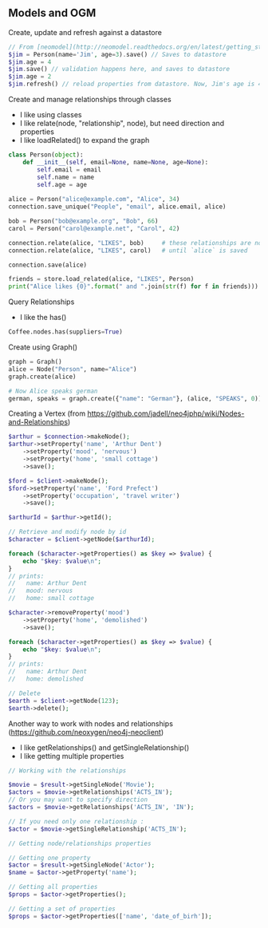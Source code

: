 ## Models and OGM

Create, update and refresh against a datastore
```php
// From [neomodel](http://neomodel.readthedocs.org/en/latest/getting_started.html)
$jim = Person(name='Jim', age=3).save() // Saves to datastore
$jim.age = 4
$jim.save() // validation happens here, and saves to datastore
$jim.age = 2
$jim.refresh() // reload properties from datastore. Now, Jim's age is 4
```

Create and manage relationships through classes
  * I like using classes
  * I like relate(node, "relationship", node), but need direction and properties
  * I like loadRelated() to expand the graph
  
```python
class Person(object):
    def __init__(self, email=None, name=None, age=None):
        self.email = email
        self.name = name
        self.age = age
        
alice = Person("alice@example.com", "Alice", 34)
connection.save_unique("People", "email", alice.email, alice)

bob = Person("bob@example.org", "Bob", 66)
carol = Person("carol@example.net", "Carol", 42)

connection.relate(alice, "LIKES", bob)     # these relationships are not saved
connection.relate(alice, "LIKES", carol)   # until `alice` is saved

connection.save(alice)

friends = store.load_related(alice, "LIKES", Person)
print("Alice likes {0}".format(" and ".join(str(f) for f in friends)))
```

Query Relationships
  * I like the has()
```python
Coffee.nodes.has(suppliers=True)
```

Create using Graph()
```python
graph = Graph()
alice = Node("Person", name="Alice")
graph.create(alice)

# Now Alice speaks german
german, speaks = graph.create({"name": "German"}, (alice, "SPEAKS", 0))
```

Creating a Vertex (from https://github.com/jadell/neo4jphp/wiki/Nodes-and-Relationships)
```php
$arthur = $connection->makeNode();
$arthur->setProperty('name', 'Arthur Dent')
    ->setProperty('mood', 'nervous')
    ->setProperty('home', 'small cottage')
    ->save();

$ford = $client->makeNode();
$ford->setProperty('name', 'Ford Prefect')
    ->setProperty('occupation', 'travel writer')
    ->save();

$arthurId = $arthur->getId();

// Retrieve and modify node by id
$character = $client->getNode($arthurId);

foreach ($character->getProperties() as $key => $value) {
    echo "$key: $value\n";
}
// prints:
//   name: Arthur Dent
//   mood: nervous
//   home: small cottage

$character->removeProperty('mood')
    ->setProperty('home', 'demolished')
    ->save();

foreach ($character->getProperties() as $key => $value) {
    echo "$key: $value\n";
}
// prints:
//   name: Arthur Dent
//   home: demolished

// Delete
$earth = $client->getNode(123);
$earth->delete();
```

Another way to work with nodes and relationships (https://github.com/neoxygen/neo4j-neoclient)
  * I like getRelationships() and getSingleRelationship()
  * I like getting multiple properties
```php
// Working with the relationships

$movie = $result->getSingleNode('Movie');
$actors = $movie->getRelationships('ACTS_IN');
// Or you may want to specify direction
$actors = $movie->getRelationships('ACTS_IN', 'IN');

// If you need only one relationship :
$actor = $movie->getSingleRelationship('ACTS_IN');

// Getting node/relationships properties

// Getting one property
$actor = $result->getSingleNode('Actor');
$name = $actor->getProperty('name');

// Getting all properties
$props = $actor->getProperties();

// Getting a set of properties
$props = $actor->getProperties(['name', 'date_of_birh']);
```
